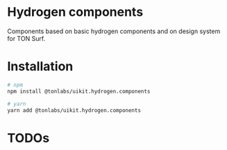 # Hydrogen components

Components based on basic hydrogen components and on design system for TON Surf.

# Installation

```sh
# npm
npm install @tonlabs/uikit.hydrogen.components

# yarn
yarn add @tonlabs/uikit.hydrogen.components
```

# TODOs
